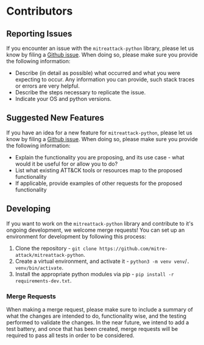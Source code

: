 # Contributors

## Reporting Issues
If you encounter an issue with the `mitreattack-python` library, please let us know by filing a [Github issue](https://github.com/mitre-attack/mitreattack-python/issues). When doing so, please make sure you provide the following information:
* Describe (in detail as possible) what occurred and what you were expecting to occur. Any information you can provide, such stack traces or errors are very helpful.
* Describe the steps necessary to replicate the issue.
* Indicate your OS and python versions.

## Suggested New Features
If you have an idea for a new feature for `mitreattack-python`, please let us know by filing a [Github issue](https://github.com/mitre-attack/mitreattack-python/issues). When doing so, please make sure you provide the following information:
* Explain the functionality you are proposing, and its use case - what would it be useful for or allow you to do?
* List what existing ATT&CK tools or resources map to the proposed functionality
* If applicable, provide examples of other requests for the proposed functionality

## Developing
If you want to work on the `mitreattack-python` library and contribute to it's ongoing development, we welcome merge requests! You can set up an environment for development by following this process:
1. Clone the repository - `git clone https://github.com/mitre-attack/mitreattack-python`.
2. Create a virtual environment, and activate it - `python3 -m venv venv`/`. venv/bin/activate`.
3. Install the appropriate python modules via pip - `pip install -r requirements-dev.txt`.
### Merge Requests
When making a merge request, please make sure to include a summary of what the changes are intended to do, functionality wise, and the testing performed to validate the changes. In the near future, we intend to add a test battery, and once that has been created, merge requests will be required to pass all tests in order to be considered.